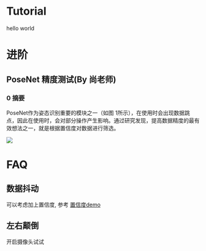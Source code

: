 # Tutorial
hello world

# 进阶

## PoseNet 精度测试(By 尚老师)

### 0 摘要
PoseNet作为姿态识别重要的模块之一（如图 1所示），在使用时会出现数据跳点，因此在使用时，会对部分操作产生影响。通过研究发现，提高数据精度的最有效想法之一，就是根据置信度对数据进行筛选。

![](/img/)



# FAQ

## 数据抖动
可以考虑加上置信度, 参考 [置信度demo](https://create.codelab.club/projects/9767/)

## 左右颠倒
开启摄像头试试